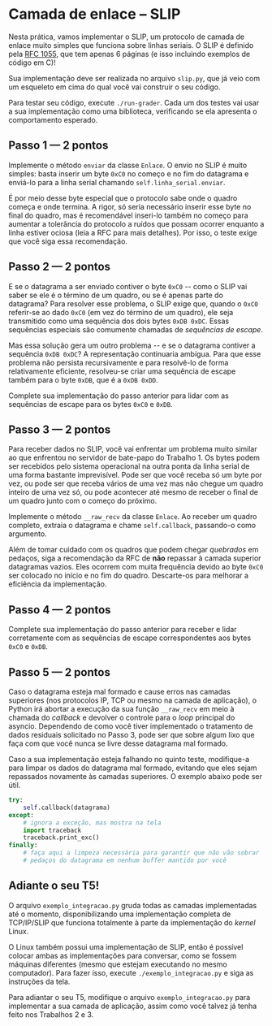 # Camada de enlace – SLIP
 
Nesta prática, vamos implementar o SLIP, um protocolo de camada de enlace muito simples que funciona sobre linhas seriais. O SLIP é definido pela [RFC 1055](https://tools.ietf.org/html/rfc1055), que tem apenas 6 páginas (e isso incluindo exemplos de código em C)!

Sua implementação deve ser realizada no arquivo `slip.py`, que já veio com um esqueleto em cima do qual você vai construir o seu código.

Para testar seu código, execute `./run-grader`. Cada um dos testes vai usar a sua implementação como uma biblioteca, verificando se ela apresenta o comportamento esperado.

## Passo 1 — 2 pontos

Implemente o método `enviar` da classe `Enlace`. O envio no SLIP é muito simples: basta inserir um byte `0xC0` no começo e no fim do datagrama e enviá-lo para a linha serial chamando `self.linha_serial.enviar`.

É por meio desse byte especial que o protocolo sabe onde o quadro começa e onde termina. A rigor, só seria necessário inserir esse byte no final do quadro, mas é recomendável inseri-lo também no começo para aumentar a tolerância do protocolo a ruídos que possam ocorrer enquanto a linha estiver ociosa (leia a RFC para mais detalhes). Por isso, o teste exige que você siga essa recomendação.

## Passo 2 — 2 pontos

E se o datagrama a ser enviado contiver o byte `0xC0` -- como o SLIP vai saber se ele é o término de um quadro, ou se é apenas parte do datagrama? Para resolver esse problema, o SLIP exige que, quando o `0xC0` referir-se ao dado `0xC0` (em vez do término de um quadro), ele seja transmitido como uma sequência dos dois bytes `0xDB 0xDC`. Essas sequências especiais são comumente chamadas de *sequências de escape*.

Mas essa solução gera um outro problema -- e se o datagrama contiver a sequência `0xDB 0xDC`? A representação continuaria ambígua. Para que esse problema não persista recursivamente e para resolvê-lo de forma relativamente eficiente, resolveu-se criar uma sequência de escape também para o byte `0xDB`, que é a `0xDB 0xDD`.

Complete sua implementação do passo anterior para lidar com as sequências de escape para os bytes `0xC0` e `0xDB`.

## Passo 3 — 2 pontos

Para receber dados no SLIP, você vai enfrentar um problema muito similar ao que enfrentou no servidor de bate-papo do Trabalho 1. Os bytes podem ser recebidos pelo sistema operacional na outra ponta da linha serial de uma forma bastante imprevisível. Pode ser que você receba só um byte por vez, ou pode ser que receba vários de uma vez mas não chegue um quadro inteiro de uma vez só, ou pode acontecer até mesmo de receber o final de um quadro junto com o começo do próximo.

Implemente o método `__raw_recv` da classe `Enlace`. Ao receber um quadro completo, extraia o datagrama e chame `self.callback`, passando-o como argumento.

Além de tomar cuidado com os quadros que podem chegar *quebrados* em pedaços, siga a recomendação da RFC de **não** repassar à camada superior datagramas vazios. Eles ocorrem com muita frequência devido ao byte `0xC0` ser colocado no início e no fim do quadro. Descarte-os para melhorar a eficiência da implementação.

## Passo 4 — 2 pontos

Complete sua implementação do passo anterior para receber e lidar corretamente com as sequências de escape correspondentes aos bytes `0xC0` e `0xDB`.

## Passo 5 — 2 pontos

Caso o datagrama esteja mal formado e cause erros nas camadas superiores (nos protocolos IP, TCP ou mesmo na camada de aplicação), o Python irá abortar a execução da sua função `__raw_recv` em meio à chamada do *callback* e devolver o controle para o *loop* principal do asyncio. Dependendo de como você tiver implementado o tratamento de dados residuais solicitado no Passo 3, pode ser que sobre algum lixo que faça com que você nunca se livre desse datagrama mal formado.

Caso a sua implementação esteja falhando no quinto teste, modifique-a para limpar os dados do datagrama mal formado, evitando que eles sejam repassados novamente às camadas superiores. O exemplo abaixo pode ser útil.

```python
try:
    self.callback(datagrama)
except:
    # ignora a exceção, mas mostra na tela
    import traceback
    traceback.print_exc()
finally:
    # faça aqui a limpeza necessária para garantir que não vão sobrar
    # pedaços do datagrama em nenhum buffer mantido por você
```

## Adiante o seu T5!

O arquivo `exemplo_integracao.py` gruda todas as camadas implementadas até o momento, disponibilizando uma implementação completa de TCP/IP/SLIP que funciona totalmente à parte da implementação do *kernel* Linux.

O Linux também possui uma implementação de SLIP, então é possível colocar ambas as implementações para conversar, como se fossem máquinas diferentes (mesmo que estejam executando no mesmo computador). Para fazer isso, execute `./exemplo_integracao.py` e siga as instruções da tela.

Para adiantar o seu T5, modifique o arquivo `exemplo_integracao.py` para implementar a sua camada de aplicação, assim como você talvez já tenha feito nos Trabalhos 2 e 3.
